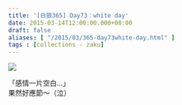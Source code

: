 ```yaml
---
title: '[白狼365] Day73：white day'
date: 2015-03-14T12:00:00.000+08:00
draft: false
aliases: [ "/2015/03/365-day73white-day.html" ]
tags : [collections - zaku]
---
```


![](/images/zaku073.jpg)

「感情一片空白...」  
果然好應節～（泣）

